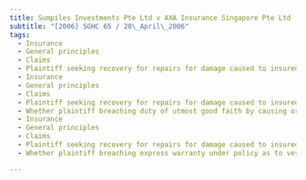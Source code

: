 ```yaml
---
title: Sumpiles Investments Pte Ltd v AXA Insurance Singapore Pte Ltd 
subtitle: "[2006] SGHC 65 / 20\_April\_2006"
tags:
  - Insurance
  - General principles
  - Claims
  - Plaintiff seeking recovery for repairs for damage caused to insured vessel under marine insurance policy covering acts of negligence of vessel\'s master, crew or pilots provided such loss or damage not resulting from want of due diligence by plaintiff
  - Insurance
  - General principles
  - Claims
  - Plaintiff seeking recovery for repairs for damage caused to insured vessel under marine insurance policy
  - Whether plaintiff breaching duty of utmost good faith by causing or pressurising crew of vessel into making false statements to surveyor investigating casualty and therefore precluded from making claim under policy
  - Insurance
  - General principles
  - Claims
  - Plaintiff seeking recovery for repairs for damage caused to insured vessel under marine insurance policy
  - Whether plaintiff breaching express warranty under policy as to vessel being classed and class maintained and therefore precluded from making claim under policy

---
```


